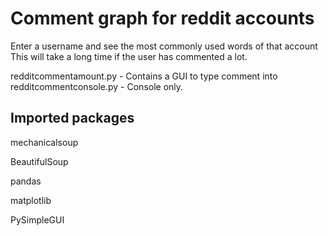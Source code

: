 
# Comment graph for reddit accounts

Enter a username and see the most commonly used words of that account
This will take a long time if the user has commented a lot.

redditcommentamount.py - Contains a GUI to type comment into
redditcommentconsole.py - Console only.

## Imported packages

 mechanicalsoup

 BeautifulSoup

 pandas

 matplotlib

 PySimpleGUI

